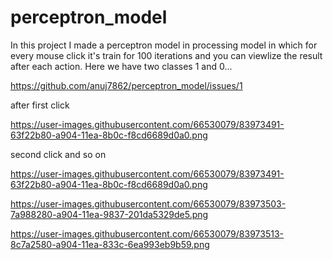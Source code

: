 # perceptron_model
In this project I made a perceptron model in processing model in which for every mouse click it's train for 100 iterations and you can viewlize the result after each action.
Here we have two classes 1 and 0...

https://github.com/anuj7862/perceptron_model/issues/1

after first click

https://user-images.githubusercontent.com/66530079/83973491-63f22b80-a904-11ea-8b0c-f8cd6689d0a0.png

second click and so on

https://user-images.githubusercontent.com/66530079/83973491-63f22b80-a904-11ea-8b0c-f8cd6689d0a0.png

https://user-images.githubusercontent.com/66530079/83973503-7a988280-a904-11ea-9837-201da5329de5.png

https://user-images.githubusercontent.com/66530079/83973513-8c7a2580-a904-11ea-833c-6ea993eb9b59.png
